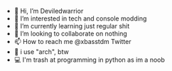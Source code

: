 - 👋 Hi, I’m Deviledwarrior
- 👀 I’m interested in tech and console modding
- 🌱 I’m currently learning just regular shit
- 💞️ I’m looking to collaborate on nothing
- 📫 How to reach me @xbasstdm Twitter
- 🐧 i use "arch", btw
- 💻 I'm trash at programming in python as im a noob
<!---
Da end XDD
--->
